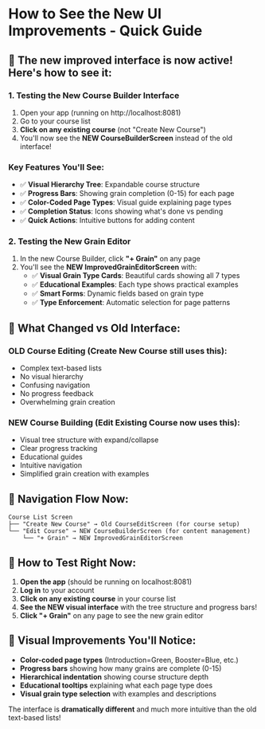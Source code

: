 # How to See the New UI Improvements - Quick Guide

## 🎯 The new improved interface is now active! Here's how to see it:

### 1. **Testing the New Course Builder Interface**
1. Open your app (running on http://localhost:8081)
2. Go to your course list
3. **Click on any existing course** (not "Create New Course")
4. You'll now see the **NEW CourseBuilderScreen** instead of the old interface!

### Key Features You'll See:
- ✅ **Visual Hierarchy Tree**: Expandable course structure
- ✅ **Progress Bars**: Showing grain completion (0-15) for each page
- ✅ **Color-Coded Page Types**: Visual guide explaining page types
- ✅ **Completion Status**: Icons showing what's done vs pending
- ✅ **Quick Actions**: Intuitive buttons for adding content

### 2. **Testing the New Grain Editor**
1. In the new Course Builder, click **"+ Grain"** on any page
2. You'll see the **NEW ImprovedGrainEditorScreen** with:
   - ✅ **Visual Grain Type Cards**: Beautiful cards showing all 7 types
   - ✅ **Educational Examples**: Each type shows practical examples
   - ✅ **Smart Forms**: Dynamic fields based on grain type
   - ✅ **Type Enforcement**: Automatic selection for page patterns

## 🔄 What Changed vs Old Interface:

### **OLD Course Editing (Create New Course still uses this):**
- Complex text-based lists
- No visual hierarchy
- Confusing navigation
- No progress feedback
- Overwhelming grain creation

### **NEW Course Building (Edit Existing Course now uses this):**
- Visual tree structure with expand/collapse
- Clear progress tracking
- Educational guides
- Intuitive navigation
- Simplified grain creation with examples

## 🚀 Navigation Flow Now:

```
Course List Screen
├── "Create New Course" → Old CourseEditScreen (for course setup)
└── "Edit Course" → NEW CourseBuilderScreen (for content management)
    └── "+ Grain" → NEW ImprovedGrainEditorScreen
```

## 📱 How to Test Right Now:

1. **Open the app** (should be running on localhost:8081)
2. **Log in** to your account
3. **Click on any existing course** in your course list
4. **See the NEW visual interface** with the tree structure and progress bars!
5. **Click "+ Grain"** on any page to see the new grain editor

## 🎨 Visual Improvements You'll Notice:

- **Color-coded page types** (Introduction=Green, Booster=Blue, etc.)
- **Progress bars** showing how many grains are complete (0-15)
- **Hierarchical indentation** showing course structure depth
- **Educational tooltips** explaining what each page type does
- **Visual grain type selection** with examples and descriptions

The interface is **dramatically different** and much more intuitive than the old text-based lists!